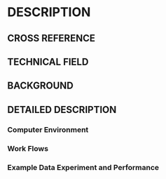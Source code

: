 # DESCRIPTION

## CROSS REFERENCE

## TECHNICAL FIELD

## BACKGROUND

## DETAILED DESCRIPTION

### Computer Environment

### Work Flows

### Example Data Experiment and Performance

